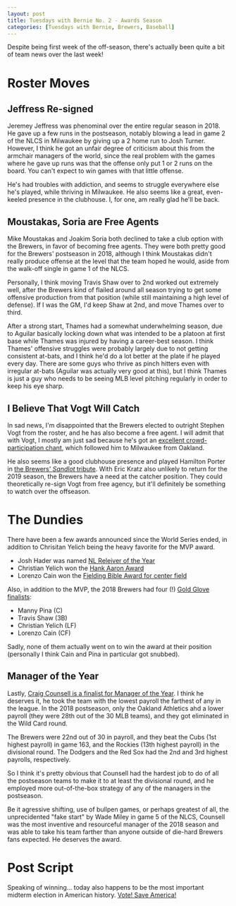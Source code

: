 ```yaml
---
layout: post
title: Tuesdays with Bernie No. 2 - Awards Season
categories: [Tuesdays with Bernie, Brewers, Baseball]
---
```


Despite being first week of the off-season, there's actually been quite a bit of team news over the last week!

# Roster Moves

## Jeffress Re-signed

Jeremey Jeffress was phenominal over the entire regular season in 2018. He gave
up a few runs in the postseason, notably blowing a lead in game 2 of the NLCS in
Milwaukee by giving up a 2 home run to Josh Turner. However, I think he got an
unfair degree of criticism about this from the armchair managers of the world,
since the real problem with the games where he gave up runs was that the offense
only put 1 or 2 runs on the board. You can't expect to win games with that little
offense. 

He's had troubles with addiction, and seems to struggle everywhere else he's played,
while thriving in Milwaukee. He also seems like a great, even-keeled presence in the
clubhouse. I, for one, am really glad he'll be back.

## Moustakas, Soria are Free Agents

Mike Moustakas and Joakim Soria both declined to take a club option with the Brewers,
in favor of becoming free agents. They were both pretty good for the Brewers' postseason in 2018, although I think Moustakas didn't really produce offense at the
level that the team hoped he would, aside from the walk-off single in game 1 of the NLCS.

Personally, I think moving Travis Shaw over to 2nd worked out extremely well, after
the Brewers kind of flailed around all season trying to get some offensive production
from that position (while still maintaining a high level of defense). If I was the GM, I'd keep Shaw at 2nd, and move Thames over to third. 

After a strong start, Thames had a somewhat underwhelming season, due to Aguilar basically locking down what was intended to be a platoon at first base while Thames was injured by having a career-best season. I think Thames' offensive struggles
were probably largely due to not getting consistent at-bats, and I think he'd do
a lot better at the plate if he played every day. There are some guys who thrive
as pinch hitters even with irregular at-bats (Aguilar was actually very good at this), but I think Thames is just a guy who needs to be seeing MLB level pitching regularly in order to keep his eye sharp.

## I Believe That Vogt Will Catch

In sad news, I'm disappointed that the Brewers elected to outright Stephen Vogt from
the roster, and he has also become a free agent. I will admit that with Vogt, I mostly am just sad because he's got an [excellent crowd-participation chant](https://www.youtube.com/watch?v=azTGrocYlu4), which followed him to Milwaukee from Oakland.

He also seems like a good clubhouse presence and played Hamilton Porter in [the Brewers' *Sandlot* tribute](https://www.youtube.com/watch?v=3SQjoGO773Y). With Eric Kratz also unlikely to return for the 2019 season, the Brewers have a need at the catcher position. They could theoretically re-sign Vogt from free agency, but it'll definitely be something to watch over the offseason.

# The Dundies

There have been a few awards announced since the World Series ended, in addition to Chrisitan Yelich being the heavy favorite for the MVP award.

* Josh Hader was named [NL Releiver of the Year](https://www.mlb.com/brewers/news/edwin-diaz-and-josh-hader-named-top-relievers/c-299759472)
* Christian Yelich won the [Hank Aaron Award](https://www.mlb.com/brewers/video/yelich-on-hank-aaron-award/c-2517826583)
* Lorenzo Cain won the [Fielding Bible Award for center field](https://www.mlb.com/brewers/news/2018-fielding-bible-awards-honor-first-timers/c-299949832)

Also, in addition to the MVP, the 2018 Brewers had four (!) [Gold Glove finalists](https://www.mlb.com/brewers/news/gold-glove-award-finalists-named/c-299683866):

* Manny Pina (C)
* Travis Shaw (3B)
* Christian Yelich (LF)
* Lorenzo Cain (CF)

Sadly, none of them actually went on to win the award at their position (personally I think Cain and Pina in particular got snubbed).

## Manager of the Year

Lastly, [Craig Counsell is a finalist for Manager of the Year](https://www.mlb.com/brewers/news/yelich-counsell-up-for-nl-mvp-manager-awards/c-300269562). I think he deserves it, he took the team with the lowest payroll the farthest of any in the league. In the 2018 postseason, only the Oakland Athletics ahd a lower payroll (they were 28th out of the 30 MLB teams), and they got eliminated in the Wild Card round. 

The Brewers were 22nd out of 30 in payroll, and they beat the Cubs (1st highest payroll) in game 163, and the Rockies (13th highest payroll) in the divisional round. The Dodgers and the Red Sox had the 2nd and 3rd highest payrolls, respectively. 

So I think it's pretty obvious that Counsell had the hardest job to do of all the postseason teams to make it to at least the divisional round, and he employed more out-of-the-box strategy of any of the managers in the postseason. 

Be it agressive shifting, use of bullpen games, or perhaps greatest of all, the unprecidented "fake start" by Wade Miley in game 5 of the NLCS, Counsell was the most inventive and resourceful manager of the 2018 season and was able to take his team farther than anyone outside of die-hard Brewers fans expected. He deserves the award.

# Post Script

Speaking of winning... today also happens to be the most important midterm election in American history. [Vote! Save America!](https://votesaveamerica.com/ballot)
